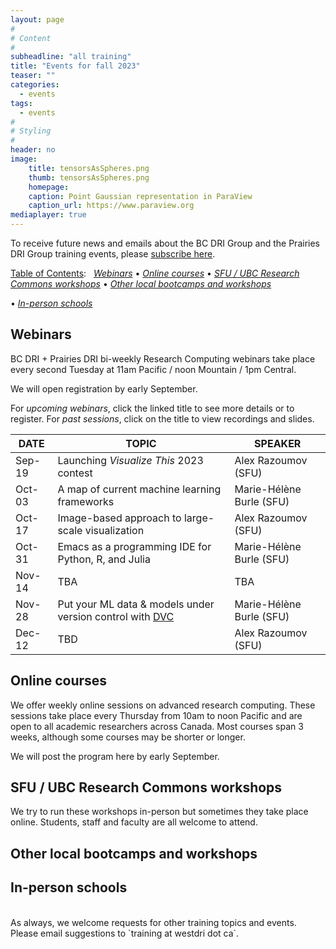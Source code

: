 ```yaml
---
layout: page
#
# Content
#
subheadline: "all training"
title: "Events for fall 2023"
teaser: ""
categories:
  - events
tags:
  - events
#
# Styling
#
header: no
image:
    title: tensorsAsSpheres.png
    thumb: tensorsAsSpheres.png
    homepage:
    caption: Point Gaussian representation in ParaView 
    caption_url: https://www.paraview.org
mediaplayer: true
---
```


<!-- While WestGrid ceased its operations on March 31, 2022, research computing training in Western Canada remains -->
<!-- -- coordinated by the same team, now based at Simon Fraser University, with participation from HPC analysts -->
<!-- across the BC DRI Group and the Prairies DRI Group (former WestGrid space). -->

To receive future news and emails about the BC DRI Group and the Prairies DRI Group training events, please
[subscribe here](/contact).

<!-- Going forward, this new list will be our primary way to reach academic researchers in Western Canada (and -->
<!-- elsewhere). -->





[Table of Contents](#table-of-contents):
&nbsp;
[<em>Webinars</em>](#webinars)
• [<em>Online courses</em>](#online-courses)
• [<em>SFU / UBC Research Commons workshops</em>](#commons)
• [<em>Other local bootcamps and workshops</em>](#bootcamps)
<!-- • [<em>Humanities and social sciences training</em>](#dh) -->
• [<em>In-person schools</em>](#schools)









## Webinars

BC DRI + Prairies DRI bi-weekly Research Computing webinars take place every second Tuesday at 11am Pacific /
noon Mountain / 1pm Central.

We will open registration by early September.

For *upcoming webinars*, click the linked title to see more details or to register. For *past
sessions*, click on the title to view recordings and slides.

| DATE | TOPIC | SPEAKER |
| ------------- | --------------- | ----------------- |
| Sep-19 | Launching *Visualize This* 2023 contest | Alex Razoumov (SFU) |
| Oct-03 | A map of current machine learning frameworks | Marie-Hélène Burle (SFU) |
| Oct-17 | Image-based approach to large-scale visualization | Alex Razoumov (SFU) |
| Oct-31 | Emacs as a programming IDE for Python, R, and Julia | Marie-Hélène Burle (SFU) |
| Nov-14 | TBA | TBA |
| Nov-28 | Put your ML data & models under version control with [DVC](https://github.com/iterative/dvc) | Marie-Hélène Burle (SFU) |
| Dec-12 | TBD | Alex Razoumov (SFU) |




<!-- | Jan-17 | [<span style="color:blue">Hiding large numbers of files in container overlays</span>]({{ site.baseurl }}/tools/virtual#manyFilesInOverlays) | Alex Razoumov (SFU) | -->
<!-- | Jan-31 | [<span style="color:blue">Introduction to high-performance research computing in R</span>]({{ site.baseurl }}/programming#introduction-to-high-performance-research-computing-in-r) | Marie-Hélène Burle (SFU) | -->
<!-- | Feb-14 | [<span style="color:blue">Data management with DataLad</span>]({{ site.baseurl }}/tools/rdm#datalad){:target="_blank"} | Ian Percel (UofCalgary) | -->
<!-- | Feb-28 | [<span style="color:blue">How to create and access MySQL and PostgreSQL databases on DRI systems</span>]({{ site.baseurl }}/tools/rdm#sql) | Gemma Hoad (SFU) | -->
<!-- | Mar-14 | [<span style="color:blue">Automating the GROMACS analysis tools on HPC systems</span>]({{ site.baseurl }}/domains/md#automating-the-gromacs-analysis-tools-on-hpc-systems) | Olivier Fisette (USask) | -->
<!-- | Mar-28 | [<span style="color:blue">Distributed datasets with DataLad</span>]({{ site.baseurl }}/tools/rdm#distributed-datasets-with-datalad) | Alex Razoumov (SFU) | -->
<!-- | Apr-11 | [<span style="color:blue">The new R Markdown: authoring dynamic scientific documents with Quarto</span>]({{ site.baseurl }}/getting-started#quarto) | Marie-Hélène Burle (SFU) | -->
<!-- | May-09 | [<span style="color:blue">Learning Regular Expressions with Smart Tools</span>]({{ site.baseurl }}/domains/dh#regexpchatgpt) | John Simpson (UofA) | -->
<!-- | May-23 | [<span style="color:blue">Managing large hierarchical datasets with PyTables</span>]({{ site.baseurl }}/tools/rdm#pytables) | Alex Razoumov (SFU) | -->

<!-- | Apr-25 | [The Beauty of the Bigdata Realm](https://docs.google.com/forms/d/e/1FAIpQLSdwXJ05GhpywfpiAwEIWjKvM8u5xKWmcqVaSzAXrLdBM6AeRQ/viewform){:target="_blank"} | Belaid Moa (UVic) | -->

<!-- [text](link){:target="_blank"} -->
<!-- | Apr-25 | Cybersecurity webinar (TBC) | - | -->
<!-- Belaid: It will be about the introduction to actual bigdata and its ecosystem, including Hadoop and Spark. -->
















<a name="courses"></a>
## Online courses

We offer weekly online sessions on advanced research computing. These sessions take place every Thursday from
10am to noon Pacific and are open to all academic researchers across Canada. Most courses span 3 weeks,
although some courses may be shorter or longer.

We will post the program here by early September.

<!-- Please note that these sessions are not recorded, as we want to encourage attendance and live interaction, and -->
<!-- we are planning to repeat the most popular / introductory sessions throughout the year. -->

<!-- | COURSE | DATES | INSTRUCTOR | -->
<!-- | ------------- | --------------- | ----------------- | -->
<!-- | <span style="color:gray">Introduction to Bash command line</span> | Feb-02, Feb-09 | Alex Razoumov <br> Marie-Hélène Burle | -->
<!-- | <span style="color:gray">Scientific Python</span> | Feb-23, Mar-02 | Alex Razoumov | -->
<!-- | <span style="color:gray">Speeding up computations with parallel R</span> | Mar-09, Mar-16, Mar-23 | Marie-Hélène Burle | -->
<!-- | <span style="color:gray">Introduction to Apptainer containers</span> | Mar-30 | Alex Razoumov | -->
<!-- | <span style="color:gray">3D scientific visualization with ParaView</span> | Apr-06, Apr-13 | Alex Razoumov | -->
<!-- | <span style="color:gray">Parallel computing in Julia</span> | Apr-20, Apr-27, May-11 | Alex Razoumov | -->
<!-- | [Introduction to Bash command line](https://docs.google.com/forms/d/e/1FAIpQLSdBC0yGSzqcm0kGdD2AAnyVSSOWw35aFWlOMQxNccBftYTCxQ/viewform){:target="_blank"} | May-18, May-25 | Marie-Hélène Burle | -->












<a name="commons"></a>
## SFU / UBC Research Commons workshops

We try to run these workshops in-person but sometimes they take place online. Students, staff and faculty are
all welcome to attend.

<!-- To register, click on an event in the 2nd or 3rd column (not open for SFU yet). -->
<!-- Registration links will be posted in early January. -->

<!-- |--- -->
<!-- | TOPIC | SPEAKER | 1st RUN | 2nd RUN | -->
<!-- |-|-|- -->
<!-- | Searching the Git history | Marie-Hélène Burle | [Friday, Jan-20 at <span style="color:#005CA7">UBC Research Commons</span>](https://libcal.library.ubc.ca/event/3706627){:target="_blank"} | | -->
<!-- | Introduction to Python <br> (full day) | Marie-Hélène Burle and Alex Razoumov | [Thursday, Jan-26 at <span style="color:#CE0834">SFU Research Commons</span>](https://www.lib.sfu.ca/about/branches-depts/rc/software-data-dh/software/37740){:target="_blank"} | | -->
<!-- | Version control of scientific datasets with DataLad | Alex Razoumov | [Thursday, Feb-23 at <span style="color:#CE0834">SFU Research Commons</span>](https://www.lib.sfu.ca/about/branches-depts/rc/software-data-dh/software/37739){:target="_blank"} | [Friday, Feb-24 at <span style="color:#005CA7">UBC Research Commons</span>](https://libcal.library.ubc.ca/event/3707077){:target="_blank"} | -->
<!-- | Managing large hierarchical datasets with PyTables | Alex Razoumov | [Thursday, Apr-27 at <span style="color:#CE0834">SFU Research Commons</span>](https://www.lib.sfu.ca/about/branches-depts/rc/software-data-dh/software/37742){:target="_blank"} | [Friday, Apr-28 at <span style="color:#005CA7">UBC Research Commons</span>](https://libcal.library.ubc.ca/event/3707080){:target="_blank"} | -->
<!-- | Finding pre-trained models for transfer learning | Marie-Hélène Burle | [Friday, May-19 at <span style="color:#005CA7">UBC Research Commons</span>](https://libcal.library.ubc.ca/event/3707039){:target="_blank"} | | -->

<!-- UBC Fridays 1:00pm–2:30pm -->
<!-- Python will similat to https://www.lib.sfu.ca/about/branches-depts/rc/software-data-dh/software/36876 -->
<!-- [Thursday, Mar-23 at <span style="color:#CE0834">SFU Research Commons</span>](https://www.lib.sfu.ca/about/branches-depts/rc/software-data-dh/software/37741){:target="_blank"} -->




<a name="bootcamps"></a>
## Other local bootcamps and workshops

<!-- | Jan-20 to Feb-09 | [UofA Winter Bootcamp](https://www.ualberta.ca/information-services-and-technology/news/2022/winter-research-computing-bootcamp-starts-january-20.html){:target="_blank"} | -->
<!-- | May-04 to Jun-21 | [UofA Spring Bootcamp](https://www.ualberta.ca/information-services-and-technology/news/2023/spring-research-computing-bootcamp.html){:target="_blank"} | -->







<!-- <a name="dh"></a> -->
<!-- ## Humanities and social sciences training -->

<!-- | DATE | EVENT | VENUE | -->
<!-- | Feb-14 to Feb-17 | [HSS Winter Series](https://hss23.netlify.app){:target="_blank"} | online | -->
<!-- | June 5-9 and 12-16 | [DHSI](https://dhsi.org){:target="_blank"} <br> (Digital Humanities Summer Institute) | TBC | -->






<a name="schools"></a>
## In-person schools

<!-- | DATE | COURSE | LOCATION | -->
<!-- | May 1-5 <br> (5 days) | [UVic spring school](https://2023uvic.netlify.app){:target="_blank"} | UVic | -->
<!-- | June 19-23 <br> (5 days) | [SFU summer school](https://2023sfu.netlify.app){:target="_blank"} | SFU's Big Data Hub | -->



<br>
As always, we welcome requests for other training topics and events. Please email suggestions to `training at
westdri dot ca`.
